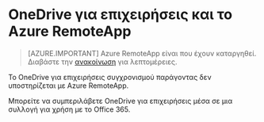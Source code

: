 <properties
   pageTitle="Χρήση του OneDrive για επιχειρήσεις και το Azure RemoteApp | Microsoft Azure"
   description="Με χρήση του OneDrive για επιχειρήσεις με Azure RemoteApp."
   services="remoteapp"
   documentationCenter=""
   authors="pavithir"
   manager="mbaldwin"
   editor=""/>

<tags
   ms.service="remoteapp"
   ms.devlang="na"
   ms.topic="hero-article"
   ms.tgt_pltfrm="na"
   ms.workload="compute"
   ms.date="08/15/2016"
   ms.author="elizapo"/>

# <a name="onedrive-for-business-and-azure-remoteapp"></a>OneDrive για επιχειρήσεις και το Azure RemoteApp

> [AZURE.IMPORTANT]
> Azure RemoteApp είναι που έχουν καταργηθεί. Διαβάστε την [ανακοίνωση](https://go.microsoft.com/fwlink/?linkid=821148) για λεπτομέρειες.

Το OneDrive για επιχειρήσεις συγχρονισμού παράγοντας δεν υποστηρίζεται με Azure RemoteApp.

Μπορείτε να συμπεριλάβετε OneDrive για επιχειρήσεις μέσα σε μια συλλογή για χρήση με το Office 365. 